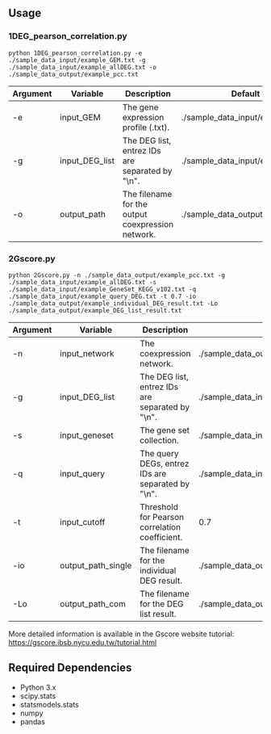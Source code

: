 ## Usage
### 1DEG_pearson_correlation.py
```shell
python 1DEG_pearson_correlation.py -e ./sample_data_input/example_GEM.txt -g ./sample_data_input/example_allDEG.txt -o ./sample_data_output/example_pcc.txt
```
Argument | Variable | Description | Default value
------------ | ------------- | ------------- | -------------
-e | input_GEM | The gene expression profile (.txt). | ./sample_data_input/example_GEM.txt
-g | input_DEG_list | The DEG list, entrez IDs are separated by "\n". | ./sample_data_input/example_allDEG.txt
-o | output_path | The filename for the output coexpression network. | ./sample_data_output/example_pcc.txt

### 2Gscore.py
```shell
python 2Gscore.py -n ./sample_data_output/example_pcc.txt -g ./sample_data_input/example_allDEG.txt -s ./sample_data_input/example_GeneSet_KEGG_v102.txt -q ./sample_data_input/example_query_DEG.txt -t 0.7 -io ./sample_data_output/example_individual_DEG_result.txt -Lo ./sample_data_output/example_DEG_list_result.txt
```
Argument | Variable | Description | Default value
------------ | ------------- | ------------- | -------------
-n | input_network | The coexpression network. | ./sample_data_output/example_pcc.txt
-g | input_DEG_list | The DEG list, entrez IDs are separated by "\n". | ./sample_data_input/example_allDEG.txt
-s | input_geneset | The gene set collection. | ./sample_data_input/example_GeneSet_KEGG_v102.txt
-q | input_query | The query DEGs, entrez IDs are separated by "\n". | ./sample_data_input/example_query_DEG.txt
-t | input_cutoff | Threshold for Pearson correlation coefficient. | 0.7
-io | output_path_single | The filename for the individual DEG result. | ./sample_data_output/example_individual_DEG_result.txt
-Lo | output_path_com | The filename for the DEG list result. | ./sample_data_output/example_DEG_list_result.txt

More detailed information is available in the Gscore website tutorial: https://gscore.ibsb.nycu.edu.tw/tutorial.html

## Required Dependencies

* Python 3.x
* scipy.stats
* statsmodels.stats
* numpy
* pandas
